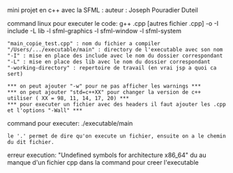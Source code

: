 mini projet en c++ avec la SFML :
    auteur : Joseph Pouradier Duteil


command linux pour executer le code:
    g++ <nom fichier>.cpp [autres fichier .cpp]  -o <chemin><nom executable> -I include -L lib -l 
    sfml-graphics -l sfml-window -l sfml-system

    "main_copie_test.cpp" : nom du fichier a compiler
    "/Users/.../executable/main" : directory de l'executable avec son nom
    "-I" : mise en place des include avec le nom du dossier correspondant
    "-L" : mise en place des lib avec le nom du dossier correspondant
    "-working-directory" : repertoire de travail (en vrai jsp a quoi ca sert)

    *** on peut ajouter "-w" pour ne pas afficher les warnings ***
    *** on peut ajouter "std=c++XX" pour changer la version de c++ utiliser ( XX = 98, 11, 14, 17, 20) ***
    *** pour executer un fichier avec des headers il faut ajouter les .cpp et l'options "-Wall" ***

command pour executer:
    ./executable/main

    le '.' permet de dire qu'on execute un fichier, ensuite on a le chemin du dit fichier.

erreur execution:
    "Undefined symbols for architecture x86_64"
        du au manque d'un fichier cpp dans la command pour creer l'executable

